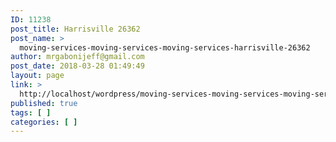 ```yaml
---
ID: 11238
post_title: Harrisville 26362
post_name: >
  moving-services-moving-services-moving-services-harrisville-26362
author: mrgabonijeff@gmail.com
post_date: 2018-03-28 01:49:49
layout: page
link: >
  http://localhost/wordpress/moving-services-moving-services-moving-services-harrisville-26362/
published: true
tags: [ ]
categories: [ ]
---
```

